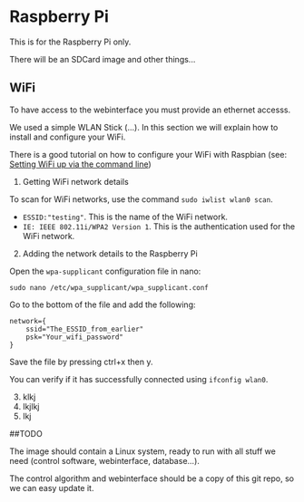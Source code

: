 # Raspberry Pi
This is for the Raspberry Pi only.

There will be an SDCard image and other things...


## WiFi

To have access to the webinterface you must provide an ethernet accesss.

We used a simple WLAN Stick (...). In this section we will explain how to install and configure your WiFi.

There is a good tutorial on how to configure your WiFi with Raspbian (see: [Setting WiFi up via the command line](https://www.raspberrypi.org/documentation/configuration/wireless/wireless-cli.md))

1. Getting WiFi network details

To scan for WiFi networks, use the command `sudo iwlist wlan0 scan`.

  - `ESSID:"testing"`. This is the name of the WiFi network. 
  - `IE: IEEE 802.11i/WPA2 Version 1`. This is the authentication used for the WiFi network.
  
2. Adding the network details to the Raspberry Pi

Open the `wpa-supplicant` configuration file in nano:

    sudo nano /etc/wpa_supplicant/wpa_supplicant.conf

Go to the bottom of the file and add the following:

    network={
    	ssid="The_ESSID_from_earlier"
    	psk="Your_wifi_password"
    }

Save the file by pressing ctrl+x then y.

You can verify if it has successfully connected using `ifconfig wlan0`. 

3. klkj
4. lkjlkj
5. lkj



##TODO

The image should contain a Linux system, ready to run
with all stuff we need (control software, webinterface, database...).

The control algorithm and webinterface should be a copy of this git repo,
so we can easy update it.